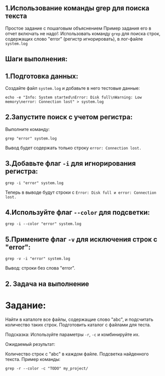 ## 1.Использование команды grep для поиска текста
Простое задание с пошаговым объяснением
Пример задания его в отчет включать не надо!:
Использовать команду `grep` для поиска строк, содержащих слово "error" (регистр игнорировать), в лог-файле `system.log`

## Шаги выполнения:

## 1.Подготовка данных:
Создайте файл `system.log` и добавьте в него тестовые данные:
```
echo -e "Info: System started\nError: Disk full\nWarning: Low memory\nerror: Connection lost" > system.log
```
## 2.Запустите поиск с учетом регистра:
Выполните команду:
```
grep "error" system.log
```
Вывод будет содержать только строку `error: Connection lost.`
## 3.Добавьте флаг `-i` для игнорирования регистра:
```
grep -i "error" system.log
```
Теперь в выводе будут строки с `Error: Disk full и error: Connection lost.`
## 4.Используйте флаг `--color` для подсветки:
```
grep -i --color "error" system.log
```
## 5.Примените флаг `-v` для исключения строк с "error":
```
grep -v -i "error" system.log
```
Вывод: строки без слова "error".


## 2. Задача на выполнение
# Задание:
Найти в каталоге все файлы, содержащие слово "abc", и подсчитать количество таких строк. Подготовить каталог с файлами для теста.

Подсказка: Используйте параметры `-r`, `-c` и комбинируйте их.

Ожидаемый результат:

Количество строк с "abc" в каждом файле.
Подсветка найденного текста.
Пример команды:
```
grep -r --color -c "TODO" my_project/
```
